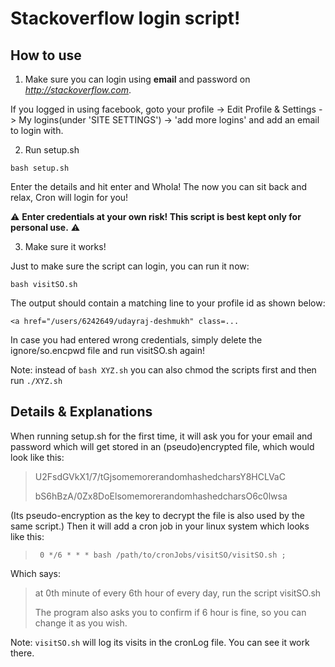 # Stackoverflow login script!
## How to use
1. Make sure you can login using **email** and password on *http://stackoverflow.com*. 

If you logged in using facebook, goto your profile -> Edit Profile & Settings -> My logins(under 'SITE SETTINGS') -> 'add more logins'
 and add an email to login with.

2. Run setup.sh

```bash setup.sh```

Enter the details and hit enter and Whola! The now you can sit back and relax, Cron will login for you!

:warning: **Enter credentials at your own risk! This script is best kept only for personal use.** :warning:

3. Make sure it works!

Just to make sure the script can login, you can run it now: 

```bash visitSO.sh```

The output should contain a matching line to your profile id as shown below:

```<a href="/users/6242649/udayraj-deshmukh" class=...```

In case you had entered wrong credentials, simply delete the ignore/so.encpwd file and run visitSO.sh again!

Note: instead of `bash XYZ.sh` you can also chmod the scripts first and then run `./XYZ.sh`

## Details  & Explanations
When running setup.sh for the first time, it will ask you for your email and password which will get stored in an (pseudo)encrypted file, which would look like this: 

>  U2FsdGVkX1/7/tGjsomemorerandomhashedcharsY8HCLVaC
>
>  bS6hBzA/0Zx8DoElsomemorerandomhashedcharsO6c0lwsa

(Its pseudo-encryption as the key to decrypt the file is also used by the same script.)
Then it will add a cron job in your linux system which looks like this: 

> ` 0 */6 * * * bash /path/to/cronJobs/visitSO/visitSO.sh ;`

Which says:  
> at 0th minute of every 6th hour of every day, run the script visitSO.sh
>
> The program also asks you to confirm if 6 hour is fine, so you can change it as you wish.

Note: `visitSO.sh` will log its visits in the cronLog file. You can see it work there.
